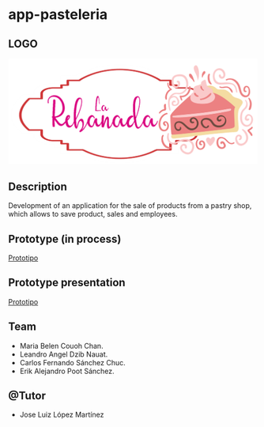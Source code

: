 # app-pasteleria

## LOGO
![APP PASTELERIA](La_rebanada.png "Diseño de logo LA REBANADA")

## Description 
Development of an application for the sale of products from a pastry shop, which allows to save product, sales and employees.

## Prototype (in process)
[Prototipo](https://www.figma.com/file/YS2muZcxrJag176gorgT5o/Boceto-La-Rebanada?node-id=2%3A5 "Prototipo")

## Prototype presentation
[Prototipo](https://www.figma.com/proto/YS2muZcxrJag176gorgT5o/Boceto-La-Rebanada?node-id=2%3A5&scaling=min-zoom&page-id=0%3A1&starting-point-node-id=16%3A88 "Prototipo")

## Team

* Maria Belen Couoh Chan.
* Leandro Angel Dzib Nauat.
* Carlos Fernando Sánchez Chuc.
* Erik Alejandro Poot Sánchez.

## @Tutor

* Jose Luiz López Martínez
